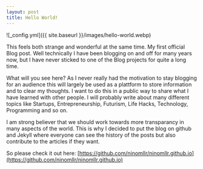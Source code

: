 ```yaml
---
layout: post
title: Hello World!
---
```


![_config.yml]({{ site.baseurl }}/images/hello-world.webp)

This feels both strange and wonderful at the same time. My first official Blog post. Well technically I have been blogging on and off for many years now, but I have never sticked to one of the Blog projects for quite a long time. 

What will you see here? As I never really had the motivation to stay blogging for an audience this will largely be used as a plattform to store information and to clear my thoughts. I want to do this in a public way to share what I have learned with other people. I will probably write about many different topics like Startups, Entrepreneurship, Futurism, Life Hacks, Technology, Programming and so on. 

I am strong believer that we should work towards more transparancy in many aspects of the world. This is why I decided to put the blog on github and Jekyll where everyone can see the history of the posts but also contribute to the articles if they want.

So please check it out here: [https://github.com/ninomllr/ninomllr.github.io](https://github.com/ninomllr/ninomllr.github.io)